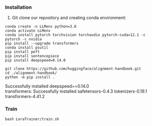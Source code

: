 ### Installation
1. Git clone our repository and creating conda environment:
```
conda create -n LLMenv python=3.8
conda activate LLMenv
conda install pytorch torchvision torchaudio pytorch-cuda=12.1 -c pytorch -c nvidia
pip install --upgrade transformers
conda install psutil
pip install peft
pip install sentencepiece
pip install deepspeed=0.14.0
```

```shell
git clone https://github.com/huggingface/alignment-handbook.git
cd ./alignment-handbook/
python -m pip install .
```


Successfully installed deepspeed==0.14.0  
transformers:
Successfully installed safetensors-0.4.3 tokenizers-0.19.1 transformers-4.41.2

### Train
```
bash LoraTrainer/train.sh
```
